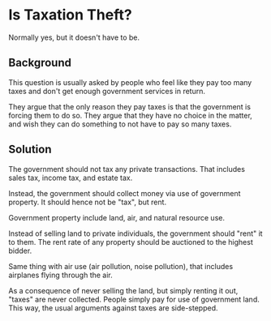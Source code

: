 # Is Taxation Theft?

Normally yes, but it doesn't have to be.

## Background

This question is usually asked by people who feel like they pay too many taxes and don't get enough government services in return.

They argue that the only reason they pay taxes is that the government is forcing them to do so. They argue that they have no choice in the matter, and wish they can do something to not have to pay so many taxes.

## Solution

The government should not tax any private transactions. That includes sales tax, income tax, and estate tax.

Instead, the government should collect money via use of government property. It should hence not be "tax", but rent.

Government property include land, air, and natural resource use.

Instead of selling land to private individuals, the government should "rent" it to them. The rent rate of any property should be auctioned to the highest bidder.

Same thing with air use (air pollution, noise pollution), that includes airplanes flying through the air.

As a consequence of never selling the land, but simply renting it out, "taxes" are never collected. People simply pay for use of government land. This way, the usual arguments against taxes are side-stepped.
